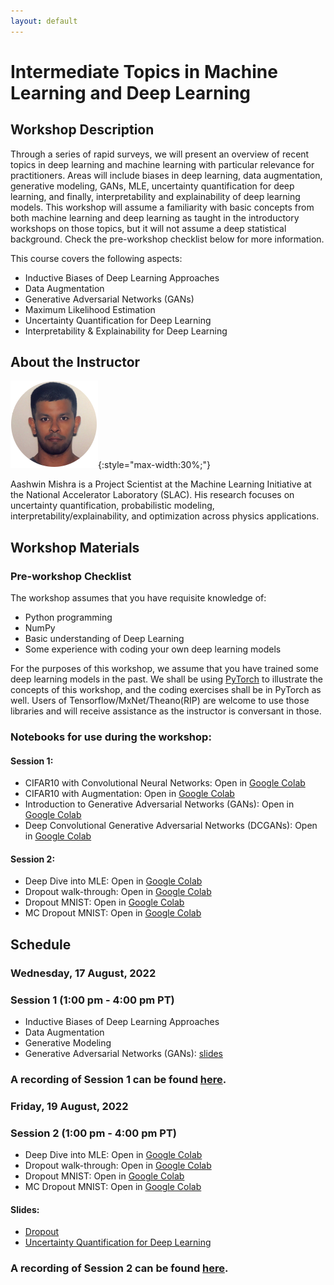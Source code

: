 ```yaml
---
layout: default
---
```


# Intermediate Topics in Machine Learning and Deep Learning
## Workshop Description
Through a series of rapid surveys, we will present an overview of recent topics in deep learning and machine learning with particular relevance for practitioners. Areas will include biases in deep learning, data augmentation, generative modeling, GANs, MLE, uncertainty quantification for deep learning, and finally, interpretability and explainability of deep learning models. This workshop will assume a familiarity with basic concepts from both machine learning and deep learning as taught in the introductory workshops on those topics, but it will not assume a deep statistical background. Check the pre-workshop checklist below for more information.

This course covers the following aspects:
  * Inductive Biases of Deep Learning Approaches
  * Data Augmentation
  * Generative Adversarial Networks (GANs)
  * Maximum Likelihood Estimation
  * Uncertainty Quantification for Deep Learning
  * Interpretability & Explainability for Deep Learning
  

## About the Instructor
  
![Aashwin Mishra](/assets/img/Aashwin_Mishra_pic.png){:style="max-width:30%;"}

Aashwin Mishra is a Project Scientist at the Machine Learning Initiative at the National Accelerator Laboratory (SLAC). His research focuses on uncertainty quantification, probabilistic modeling, interpretability/explainability, and optimization across physics applications.

## Workshop Materials

### Pre-workshop Checklist
The workshop assumes that you have requisite knowledge of: 
  * Python programming 
  * NumPy
  * Basic understanding of Deep Learning
  * Some experience with coding your own deep learning models

For the purposes of this workshop, we assume that you have trained some deep learning models in the past. We shall be using [PyTorch](https://pytorch.org/docs/stable/index.html) to illustrate the concepts of this workshop, and the coding exercises shall be in PyTorch as well. Users of Tensorflow/MxNet/Theano(RIP) are welcome to use those libraries and will receive assistance as the instructor is conversant in those.

### Notebooks for use during the workshop:
#### Session 1:
  - CIFAR10 with Convolutional Neural Networks: Open in [Google Colab](https://colab.research.google.com/drive/153nTZtmHENNTx-XLWw3kl41Shd-ZvXVJ?usp=sharing)
  - CIFAR10 with Augmentation: Open in [Google Colab](https://colab.research.google.com/drive/1Ug0STBPfwc0Q7YSBasliIJCC38y9pOVm?usp=sharing)
  - Introduction to Generative Adversarial Networks (GANs): Open in [Google Colab](https://colab.research.google.com/drive/1cGtOR7EkISxIGKmSGlEpB27QOhgruUsf?usp=sharing)
  - Deep Convolutional Generative Adversarial Networks (DCGANs): Open in [Google Colab](https://colab.research.google.com/drive/1kEAXtWU1sHapxILLRN0djEVG8KkE4cH2?usp=sharing)

#### Session 2:
  - Deep Dive into MLE: Open in [Google Colab](https://colab.research.google.com/drive/1tIMtPVh-7wFNi78NZZw1XicDq0sniPfZ?usp=sharing)
  - Dropout walk-through: Open in [Google Colab](https://colab.research.google.com/drive/1eS16GQvPih8KJCvVW6KIlA7mjNCKnWUZ?usp=sharing)
  - Dropout MNIST: Open in [Google Colab](https://colab.research.google.com/drive/1uOwPXoUY8YDZU41p-Pc3GuDu0k9hz5Rm?usp=sharing)
  - MC Dropout MNIST: Open in [Google Colab](https://colab.research.google.com/drive/1O92qsXZBcoKDtq0mAK8XBEzgsEAETVlY?usp=sharing)

## Schedule

### Wednesday, 17 August, 2022
### Session 1 (1:00 pm - 4:00 pm PT)
  - Inductive Biases of Deep Learning Approaches
  - Data Augmentation
  - Generative Modeling
  - Generative Adversarial Networks (GANs): [slides](assets/slides/GAN%20Training.pdf)

### A recording of Session 1 can be found [here](https://stanford.zoom.us/rec/share/TTmmd-hZZP7GoQfFS8uXI-IWlHfi1Uv3jIn3WUIv8EbRBDnC0Kmr_FH_LgqHOVqK.opSDOqkiosBs9rYQ?startTime=1660765540000).

### Friday, 19 August, 2022
### Session 2 (1:00 pm - 4:00 pm PT)
  - Deep Dive into MLE: Open in [Google Colab](https://colab.research.google.com/drive/1tIMtPVh-7wFNi78NZZw1XicDq0sniPfZ?usp=sharing)
  - Dropout walk-through: Open in [Google Colab](https://colab.research.google.com/drive/1eS16GQvPih8KJCvVW6KIlA7mjNCKnWUZ?usp=sharing)
  - Dropout MNIST: Open in [Google Colab](https://colab.research.google.com/drive/1uOwPXoUY8YDZU41p-Pc3GuDu0k9hz5Rm?usp=sharing)
  - MC Dropout MNIST: Open in [Google Colab](https://colab.research.google.com/drive/1O92qsXZBcoKDtq0mAK8XBEzgsEAETVlY?usp=sharing)

#### Slides:
  - [Dropout](assets/slides/Dropout.pdf)
  - [Uncertainty Quantification for Deep Learning](assets/slides/UQForDeepLearning.pdf)

### A recording of Session 2 can be found [here](https://stanford.zoom.us/rec/share/d0QA6aMBzpTSnRgE8v3fXNxTYyfBs8q5yckOekrkF-ewyb0n7PEJPx0no0HfZxok.EMke1YPRcimEaUOK?startTime=1660938417000).